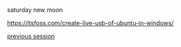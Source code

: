 saturday new moon

https://itsfoss.com/create-live-usb-of-ubuntu-in-windows/

[previous session](earlier-sessions/0007.md)

